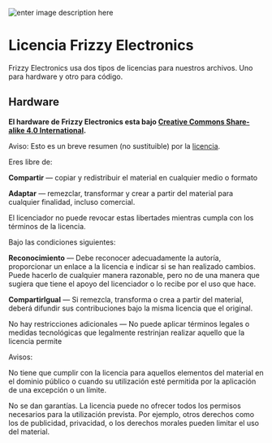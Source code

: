 
![enter image description here](http://i.imgur.com/2UPjinh.jpg)

Licencia Frizzy Electronics 
=================================

Frizzy Electronics usa dos tipos de licencias para nuestros archivos. Uno para hardware y otro para código.

Hardware
---------

**El hardware de Frizzy Electronics esta bajo [Creative Commons Share-alike 4.0 International](http://creativecommons.org/licenses/by-sa/4.0/).**

Aviso: Esto es un breve resumen (no sustituible) por la [licencia](http://creativecommons.org/licenses/by-sa/4.0/legalcode).

Eres libre de:

**Compartir** — copiar y redistribuir el material en cualquier medio o formato

**Adaptar** — remezclar, transformar y crear a partir del material para cualquier finalidad, incluso comercial.

El licenciador no puede revocar estas libertades mientras cumpla con los términos de la licencia.

Bajo las condiciones siguientes:

**Reconocimiento** — Debe reconocer adecuadamente la autoría, proporcionar un enlace a la licencia e indicar si se han realizado cambios. Puede hacerlo de cualquier manera razonable, pero no de una manera que sugiera que tiene el apoyo del licenciador o lo recibe por el uso que hace.

**CompartirIgual** — Si remezcla, transforma o crea a partir del material, deberá difundir sus contribuciones bajo la misma licencia que el original.

No hay restricciones adicionales — No puede aplicar términos legales o medidas tecnológicas que legalmente restrinjan realizar aquello que la licencia permite

Avisos:

No tiene que cumplir con la licencia para aquellos elementos del material en el dominio público o cuando su utilización esté permitida por la aplicación de una excepción o un límite.

No se dan garantías. La licencia puede no ofrecer todos los permisos necesarios para la utilización prevista. Por ejemplo, otros derechos como los de publicidad, privacidad, o los derechos morales pueden limitar el uso del material.



